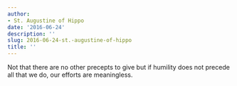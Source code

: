 ```yaml
---
author:
- St. Augustine of Hippo
date: '2016-06-24'
description: ''
slug: 2016-06-24-st.-augustine-of-hippo
title: ''
---
```

Not that there are no other precepts to give but if humility does not precede all that we do, our efforts are meaningless.




